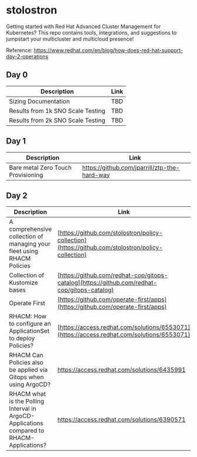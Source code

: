 # stolostron
Getting started with Red Hat Advanced Cluster Management for Kubernetes?  This repo contains tools, integrations, and suggestions to jumpstart your multicluster and multicloud presence!

Reference: https://www.redhat.com/en/blog/how-does-red-hat-support-day-2-operations

## Day 0

| Description | Link |
|-------------|------|
| Sizing Documentation | TBD |
| Results from 1k SNO Scale Testing | TBD |
| Results from 2k SNO Scale Testing | TBD |

## Day 1

| Description | Link |
|-------------|------|
| Bare metal Zero Touch Provisioning | https://github.com/jparrill/ztp-the-hard-way |

## Day 2

| Description | Link |
|-------------|------|
| A comprehensive collection of managing your fleet using RHACM Policies | [https://github.com/stolostron/policy-collection](https://github.com/stolostron/policy-collection) |
| Collection of Kustomize bases | [https://github.com/redhat-cop/gitops-catalog](https://github.com/redhat-cop/gitops-catalog) |
| Operate First | [https://github.com/operate-first/apps](https://github.com/operate-first/apps) |
| RHACM: How to configure an ApplicationSet to deploy Policies? | [https://access.redhat.com/solutions/6553071](https://access.redhat.com/solutions/6553071) |
| RHACM Can Policies also be applied via Gitops when using ArgoCD? | https://access.redhat.com/solutions/6435991 |
| RHACM what is the Polling Interval in ArgoCD-Applications compared to RHACM-Applications? | https://access.redhat.com/solutions/6390571 |

